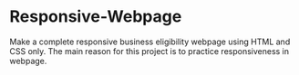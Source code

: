 # Responsive-Webpage
 Make a complete responsive business eligibility webpage using HTML and CSS only. The main reason for this project is to practice responsiveness in webpage.
